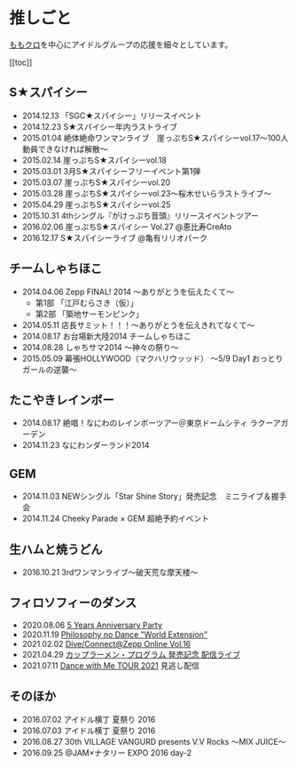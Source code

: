 # 推しごと

[ももクロ](/momoclo/)を中心にアイドルグループの応援を細々としています。

[[toc]]

## S★スパイシー

- 2014.12.13 「SGC★スパイシー」リリースイベント
- 2014.12.23 S★スパイシー年内ラストライブ
- 2015.01.04 絶体絶命ワンマンライブ　崖っぷちS★スパイシーvol.17〜100人動員できなければ解散〜
- 2015.02.14 崖っぷちS★スパイシーvol.18
- 2015.03.01 3月S★スパイシーフリーイベント第1弾
- 2015.03.07 崖っぷちS★スパイシーvol.20
- 2015.03.28 崖っぷちS★スパイシーvol.23～桜木せいらラストライブ～
- 2015.04.29 崖っぷちS★スパイシーvol.25
- 2015.10.31 4thシングル『がけっぷち音頭』リリースイベントツアー
- 2016.02.06 崖っぷちS★スパイシー Vol.27  @恵比寿CreAto
- 2016.12.17 S★スパイシーライブ  @亀有リリオパーク

## チームしゃちほこ

- 2014.04.06 Zepp FINAL! 2014 ～ありがとうを伝えたくて～
  - 第1部 「江戸むらさき（仮）」
  - 第2部 「築地サーモンピンク」
- 2014.05.11 店長サミット！！！～ありがとうを伝えきれてなくて～
- 2014.08.17 お台場新大陸2014 チームしゃちほこ
- 2014.08.28 しゃちサマ2014 〜神々の祭り〜
- 2015.05.09 幕張HOLLYWOOD（マクハリウッッド） 〜5/9 Day1 おっとりガールの逆襲〜

## たこやきレインボー

- 2014.08.17 絶唱！なにわのレインボーツアー＠東京ドームシティ ラクーアガーデン
- 2014.11.23 なにわンダーランド2014

## GEM

- 2014.11.03 NEWシングル「Star Shine Story」発売記念　ミニライブ＆握手会
- 2014.11.24 Cheeky Parade × GEM 超絶予約イベント

## 生ハムと焼うどん

- 2016.10.21 3rdワンマンライブ〜破天荒な摩天楼〜

## フィロソフィーのダンス

- 2020.08.06 [5 Years Anniversary Party](https://danceforphilosophy-fc.com/3009932544/)
- 2020.11.19 [Philosophy no Dance "World Extension"](https://danceforphilosophy-fc.com/4336541134/)
- 2021.02.02 [Dive/Connect@Zepp Online Vol.16](https://www.diveconnect.net/#/philosophynodance)
- 2021.04.29 [カップラーメン・プログラム 発売記念 配信ライブ](https://danceforphilosophy.com/news/2021/03/31/2375)
- 2021.07.11 [Dance with Me TOUR 2021](https://twitter.com/DFP_2015/status/1412061814888681477) 見逃し配信

## そのほか

- 2016.07.02 アイドル横丁 夏祭り 2016
- 2016.07.03 アイドル横丁 夏祭り 2016
- 2016.08.27 30th VILLAGE VANGURD presents V.V Rocks ～MIX JUICE～
- 2016.09.25 @JAM×ナタリー EXPO 2016 day-2
